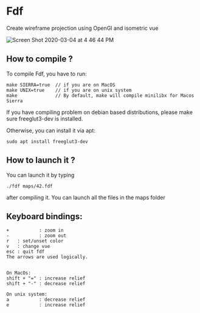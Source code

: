 # Fdf
Create wireframe projection using OpenGl and isometric vue

![Screen Shot 2020-03-04 at 4 46 44 PM](https://user-images.githubusercontent.com/42534397/75975803-79a51e80-5ed9-11ea-9825-e9718d4e89a1.png)

## How to compile ?
To compile Fdf, you have to run:
```
make SIERRA=true  // if you are on MacOS
make UNIX=true    // if you are on unix system
make              // By default, make will compile minilibx for Macos Sierra
```

If you have compiling problem on debian based distributions, please make sure freeglut3-dev is installed.

Otherwise, you can install it via apt:
```
sudo apt install freeglut3-dev
```

## How to launch it ?
You can launch it by typing
```
./fdf maps/42.fdf
```
after compiling it.
You can launch all the files in the maps folder

## Keyboard bindings:
```
+           : zoom in
-           : zoom out
r   : set/unset color
v   : change vue
esc : quit fdf
The arrows are used logically.


On MacOs:
shift + "=" : increase relief
shift + "-" : decrease relief

On unix system:
a           : decrease relief
e           : increase relief
```
